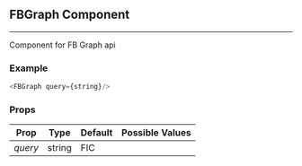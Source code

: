 ## FBGraph Component
___

Component for FB Graph api

### Example
```js
<FBGraph query={string}/>
```

### Props
|Prop       | Type      | Default     | Possible Values
|-----------|-----------|-------------|-----------------------
|*query*    | string    | FIC         |
